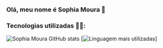 ### Olá, meu nome é Sophia Moura 🤝
### Tecnologias utilizadas 👩‍💻: 
![Sophia Moura GitHub stats](https://github-readme-stats.vercel.app/api?username=sophimoura&show_icons=true&theme=mark)
[![Linguagem mais utilizadas](https://github-readme-stats.vercel.app/api/top-langs/?username=sophimoura&langs_count=8)] 
